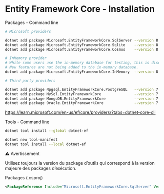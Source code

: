 # Entity Framework Core - Installation



Packages - Command line

``` bash
# Microsoft providers

dotnet add package Microsoft.EntityFrameworkCore.SqlServer --version 8.0.0
dotnet add package Microsoft.EntityFrameworkCore.Sqlite    --version 8.0.0
dotnet add package Microsoft.EntityFrameworkCore.Cosmos    --version 8.0.0

# InMemory provider
# While some users use the in-memory database for testing, this is discouraged
# New features are not being added to the in-memory database.
dotnet add package Microsoft.EntityFrameworkCore.InMemory  --version 8.0.0

# Third party providers

dotnet add package Npgsql.EntityFrameworkCore.PostgreSQL   --version 7.0.11
dotnet add package MySql.EntityFrameworkCore               --version 7.0.5
dotnet add package MongoDB.EntityFrameworkCore             --version 7.0.0-preview.1
dotnet add package Oracle.EntityFrameworkCore              --version 7.21.12
```

https://learn.microsoft.com/en-us/ef/core/providers/?tabs=dotnet-core-cli



Tools - Command line

``` bash
dotnet tool install --global dotnet-ef

dotnet new tool-manifest
dotnet tool install --local dotnet-ef
```

⚠️ Avertissement

Utilisez toujours la version du package d’outils qui correspond à la version majeure des packages d’exécution.


Packages (.csproj)

``` xml
<PackageReference Include="Microsoft.EntityFrameworkCore.SqlServer" Version="7.0.12" />
```
